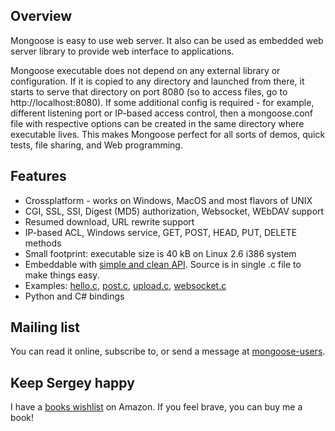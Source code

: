 Overview
--------

Mongoose is easy to use web server. It also can be used as embedded web server library to provide web interface to applications.  

Mongoose executable does not depend on any external library or configuration. If it is copied to any directory and launched from there, it starts to serve that directory on port 8080 (so to access files, go to http://localhost:8080). If some additional config is required - for example, different listening port or IP-based access control, then a mongoose.conf file with respective options can be created in the same directory where executable lives. This makes Mongoose perfect for all sorts of demos, quick tests, file sharing, and Web programming.


Features
--------

- Crossplatform - works on Windows, MacOS and most flavors of UNIX
- CGI, SSL, SSI, Digest (MD5) authorization, Websocket, WEbDAV support
- Resumed download, URL rewrite support
- IP-based ACL, Windows service, GET, POST, HEAD, PUT, DELETE methods
- Small footprint: executable size is 40 kB on Linux 2.6 i386 system
- Embeddable with [simple and clean API](https://github.com/valenok/mongoose/blob/master/mongoose.h). Source is in single .c file to make things easy.
- Examples: [hello.c](https://github.com/valenok/mongoose/blob/master/examples/hello.c), [post.c](https://github.com/valenok/mongoose/blob/master/examples/post.c), [upload.c](https://github.com/valenok/mongoose/blob/master/examples/upload.c), [websocket.c](https://github.com/valenok/mongoose/blob/master/examples/websocket.c)
- Python and C# bindings


Mailing list
------------

You can read it online, subscribe to, or send a message at [mongoose-users](http://groups.google.com/group/mongoose-users).


Keep Sergey happy
-----------------

I have a [books wishlist](http://amzn.com/w/1OC2ZCPTQYIEP?sort=priority) on Amazon. If you feel brave, you can buy me a book!
